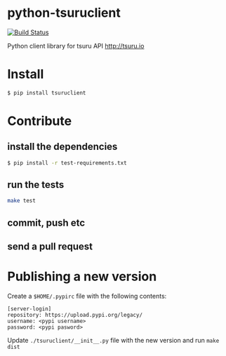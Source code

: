 python-tsuruclient
==================

[![Build Status](https://travis-ci.org/tsuru/python-tsuruclient.svg?branch=master)](https://travis-ci.org/tsuru/python-tsuruclient)

Python client library for tsuru API http://tsuru.io

# Install

```bash
$ pip install tsuruclient
```

# Contribute

## install the dependencies

```bash
$ pip install -r test-requirements.txt
```

## run the tests

```bash
make test
```

## commit, push etc
## send a pull request

# Publishing a new version

Create a `$HOME/.pypirc` file with the following contents:

```
[server-login]
repository: https://upload.pypi.org/legacy/
username: <pypi username>
password: <pypi pasword>
```

Update `./tsuruclient/__init__.py` file with the new version and run `make dist`
